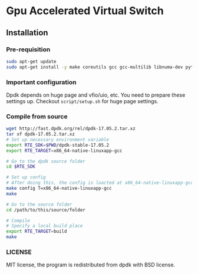 # Gpu Accelerated Virtual Switch

## Installation

### Pre-requisition

```bash
sudo apt-get update
sudo apt-get install -y make coreutils gcc gcc-multilib libnuma-dev python
```

### Important configuration

Dpdk depends on huge page and vfio/uio, etc. You need to prepare these settings up.
Checkout `script/setup.sh` for huge page settings.

### Compile from source

```bash
wget http://fast.dpdk.org/rel/dpdk-17.05.2.tar.xz
tar xf dpdk-17.05.2.tar.xz
# Set up necessary environment variable
export RTE_SDK=$PWD/dpdk-stable-17.05.2
export RTE_TARGET=x86_64-native-linuxapp-gcc

# Go to the dpdk source folder
cd $RTE_SDK

# Set up config
# After doing this, the config is loacted at x86_64-native-linuxapp-gcc/.config
make config T=x86_64-native-linuxapp-gcc
make

# Go to the source folder
cd /path/to/this/source/folder

# Compile
# Specify a local build place
export RTE_TARGET=build
make
```

### LICENSE 

MIT license, the program is redistributed from dpdk with BSD license.